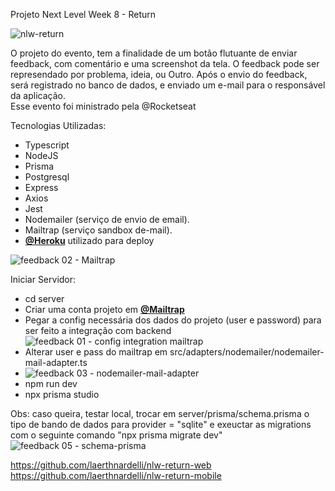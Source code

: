 Projeto Next Level Week 8 - Return

![nlw-return](https://user-images.githubusercontent.com/54412289/167460506-97d826c3-45b1-4c60-93fa-8e32dafa4a32.png)


O projeto do evento, tem a finalidade de um botão flutuante de enviar feedback, com comentário e uma screenshot da tela. O feedback pode ser represendado por problema, ideia, ou Outro. Após o envio do feedback, será registrado no banco de dados, e enviado um e-mail para o responsável da aplicação.<br/>
Esse evento foi ministrado pela @Rocketseat

Tecnologias Utilizadas:

* Typescript
* NodeJS
* Prisma
* Postgresql
* Express
* Axios
* Jest
* Nodemailer (serviço de envio de email).
* Mailtrap (serviço sandbox de-mail).
* **[@Heroku](https://https://heroku.com/)** utilizado para deploy

![feedback 02 - Mailtrap](https://user-images.githubusercontent.com/54412289/167509722-c4f85921-acbc-477c-adaa-0808897e4579.png)

Iniciar Servidor:
* cd server
* Criar uma conta projeto em  **[@Mailtrap](https://https://mailtrap.io/)**
* Pegar a config necessária dos dados do projeto (user e password) para ser feito a integração com backend
![feedback 01 - config integration mailtrap](https://user-images.githubusercontent.com/54412289/167509680-7a502b88-731e-4f0a-a116-91a63633159e.png)
* Alterar user e pass do mailtrap em src/adapters/nodemailer/nodemailer-mail-adapter.ts
* ![feedback 03 - nodemailer-mail-adapter](https://user-images.githubusercontent.com/54412289/167510432-0546762d-1a37-4582-ad86-0011901c9620.png)
* npm run dev
* npx prisma studio

Obs: caso queira, testar local, trocar em server/prisma/schema.prisma o tipo de bando de dados para provider = "sqlite" e exeuctar as migrations com o seguinte comando "npx prisma migrate dev"
![feedback 05 - schema-prisma](https://user-images.githubusercontent.com/54412289/167510418-e367e906-79dc-4279-903e-d9fb4b0ab3f9.png)


https://github.com/laerthnardelli/nlw-return-web
https://github.com/laerthnardelli/nlw-return-mobile
